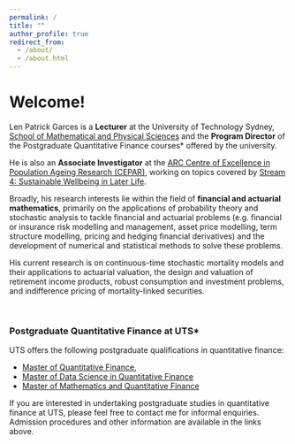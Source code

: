 ```yaml
---
permalink: /
title: ""
author_profile: true
redirect_from: 
  - /about/
  - /about.html
---
```


# Welcome!

Len Patrick Garces is a **Lecturer** at the University of Technology Sydney, [School of Mathematical and Physical Sciences](https://www.uts.edu.au/about/faculty-science/school-mathematical-and-physical-sciences) and the **Program Director** of the Postgraduate Quantitative Finance courses* offered by the university.

He is also an **Associate Investigator** at the [ARC Centre of Excellence in Population Ageing Research (CEPAR)](https://cepar.edu.au/), working on topics covered by [Stream 4: Sustainable Wellbeing in Later Life](https://cepar.edu.au/research/research-program-2017-2024/sustainable-wellbeing-later-life).

Broadly, his research interests lie within the field of **financial and actuarial mathematics**, primarily on the applications of probability theory and stochastic analysis to tackle financial and actuarial problems (e.g. financial or insurance risk modelling and management, asset price modelling, term structure modelling, pricing and hedging financial derivatives) and the development of numerical and statistical methods to solve these problems.

His current research is on continuous-time stochastic mortality models and their applications to actuarial valuation, the design and valuation of retirement income products, robust consumption and investment problems, and indifference pricing of mortality-linked securities.

<br>

### Postgraduate Quantitative Finance at UTS*

UTS offers the following postgraduate qualifications in quantitative finance:

  - [Master of Quantitative Finance](https://www.uts.edu.au/study/find-a-course/master-quantitative-finance),
  - [Master of Data Science in Quantitative Finance](https://www.uts.edu.au/study/find-a-course/master-data-science-quantitative-finance)
  - [Master of Mathematics and Quantitative Finance](https://www.uts.edu.au/study/find-a-course/master-mathematics-and-quantitative-finance)

If you are interested in undertaking postgraduate studies in quantitative finance at UTS, please feel free to contact me for informal enquiries. Admission procedures and other information are available in the links above.
